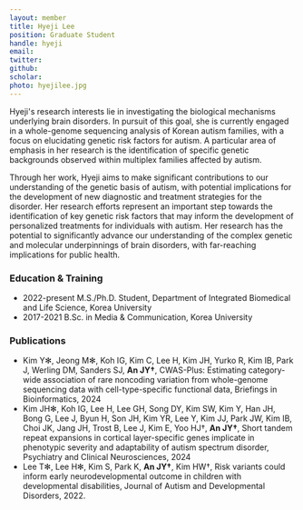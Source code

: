 ```yaml
---
layout: member
title: Hyeji Lee
position: Graduate Student
handle: hyeji
email:
twitter:
github:
scholar: 
photo: hyejilee.jpg
---
```


Hyeji's research interests lie in investigating the biological mechanisms underlying brain disorders. In pursuit of this goal, she is currently engaged in a whole-genome sequencing analysis of Korean autism families, with a focus on elucidating genetic risk factors for autism. A particular area of emphasis in her research is the identification of specific genetic backgrounds observed within multiplex families affected by autism.

Through her work, Hyeji aims to make significant contributions to our understanding of the genetic basis of autism, with potential implications for the development of new diagnostic and treatment strategies for the disorder. Her research efforts represent an important step towards the identification of key genetic risk factors that may inform the development of personalized treatments for individuals with autism. Her research has the potential to significantly advance our understanding of the complex genetic and molecular underpinnings of brain disorders, with far-reaching implications for public health.


### Education & Training
- 2022-present M.S./Ph.D. Student, Department of Integrated Biomedical and Life Science, Korea University
- 2017-2021 B.Sc. in Media & Communication, Korea University


### Publications
- Kim Y✻, Jeong M✻, Koh IG, Kim C, Lee H, Kim JH, Yurko R, Kim IB, Park J, Werling DM, Sanders SJ, **An JY†**, CWAS-Plus: Estimating category-wide association of rare noncoding variation from whole-genome sequencing data with cell-type-specific functional data, Briefings in Bioinformatics, 2024
- Kim JH✻, Koh IG, Lee H, Lee GH, Song DY, Kim SW, Kim Y, Han JH, Bong G, Lee J, Byun H, Son JH, Kim YR, Lee Y, Kim JJ, Park JW, Kim IB, Choi JK, Jang JH, Trost B, Lee J, Kim E, Yoo HJ†, **An JY†**, Short tandem repeat expansions in cortical layer-specific genes implicate in phenotypic severity and adaptability of autism spectrum disorder, Psychiatry and Clinical Neurosciences, 2024
- Lee T✻, Lee H✻, Kim S, Park K, **An JY†**, Kim HW†, Risk variants could inform early neurodevelopmental outcome in children with developmental disabilities, Journal of Autism and Developmental Disorders, 2022.

